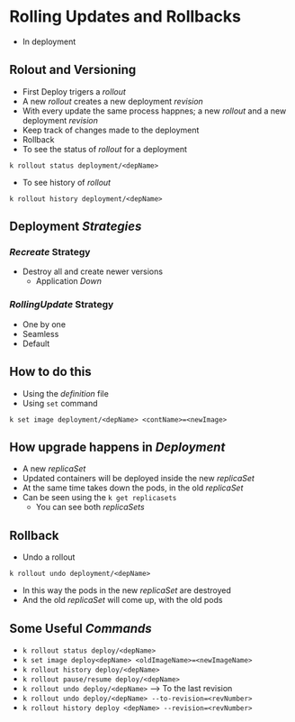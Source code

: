 Rolling Updates and Rollbacks
=============================

- In deployment

## Rolout and Versioning
- First Deploy trigers a *rollout*
- A new *rollout* creates a new deployment *revision*
- With every update the same process happnes; a new *rollout* and a new deployment *revision*
- Keep track of changes made to the deployment
- Rollback
- To see the status of *rollout* for a deployment
```
k rollout status deployment/<depName>
```
- To see history of *rollout*
```
k rollout history deployment/<depName>
```

## Deployment *Strategies*
### *Recreate* Strategy
- Destroy all and create newer versions
   - Application *Down*
### *RollingUpdate* Strategy
- One by one
- Seamless
- Default

## How to do this
- Using the *definition* file
- Using `set` command
```
k set image deployment/<depName> <contName>=<newImage>
```
## How upgrade happens in *Deployment*
- A new *replicaSet*
- Updated containers will be deployed inside the new *replicaSet*
- At the same time takes down the pods, in the old *replicaSet*
- Can be seen using the `k get replicasets`
   - You can see both *replicaSets*

## Rollback
- Undo a rollout
```
k rollout undo deployment/<depName>
```
   - In this way the pods in the new *replicaSet* are destroyed
   - And the old *replicaSet* will come up, with the old pods


## Some Useful *Commands*

- `k rollout status deploy/<depName>`
- `k set image deploy<depName> <oldImageName>=<newImageName>`
- `k rollout history deploy/<depName>`
- `k rollout pause/resume deploy/<depName>`
- `k rollout undo deploy/<depName>` --> To the last revision
- `k rollout undo deploy/<depName> --to-revision=<revNumber>`
- `k rollout history deploy <depName> --revision=<revNumber>`
